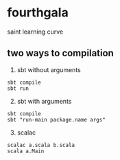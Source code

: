 # fourthgala
saint learning curve

## two ways to compilation
1. sbt without arguments
```
sbt compile
sbt run
```

2. sbt with arguments
```
sbt compile
sbt "run-main package.name args"
```

3. scalac
```
scalac a.scala b.scala
scala a.Main
```

